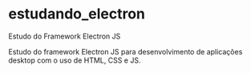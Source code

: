 # estudando_electron
Estudo do Framework Electron JS

Estudo do framework Electron JS para desenvolvimento de aplicações desktop com o uso de HTML, CSS e JS.
